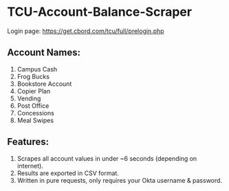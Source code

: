 # TCU-Account-Balance-Scraper

Login page: https://get.cbord.com/tcu/full/prelogin.php

## Account Names:

1. Campus Cash
2. Frog Bucks
3. Bookstore Account
4. Copier Plan
5. Vending
6. Post Office
7. Concessions
8. Meal Swipes

## Features:

1. Scrapes all account values in under ~6 seconds (depending on internet).
2. Results are exported in CSV format.
3. Written in pure requests, only requires your Okta username & password.
